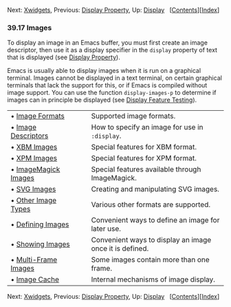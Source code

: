

Next: [Xwidgets](Xwidgets.html), Previous: [Display Property](Display-Property.html), Up: [Display](Display.html)   \[[Contents](index.html#SEC_Contents "Table of contents")]\[[Index](Index.html "Index")]

### 39.17 Images

To display an image in an Emacs buffer, you must first create an image descriptor, then use it as a display specifier in the `display` property of text that is displayed (see [Display Property](Display-Property.html)).

Emacs is usually able to display images when it is run on a graphical terminal. Images cannot be displayed in a text terminal, on certain graphical terminals that lack the support for this, or if Emacs is compiled without image support. You can use the function `display-images-p` to determine if images can in principle be displayed (see [Display Feature Testing](Display-Feature-Testing.html)).

|                                                     |    |                                                         |
| :-------------------------------------------------- | -- | :------------------------------------------------------ |
| • [Image Formats](Image-Formats.html)               |    | Supported image formats.                                |
| • [Image Descriptors](Image-Descriptors.html)       |    | How to specify an image for use in `:display`.          |
| • [XBM Images](XBM-Images.html)                     |    | Special features for XBM format.                        |
| • [XPM Images](XPM-Images.html)                     |    | Special features for XPM format.                        |
| • [ImageMagick Images](ImageMagick-Images.html)     |    | Special features available through ImageMagick.         |
| • [SVG Images](SVG-Images.html)                     |    | Creating and manipulating SVG images.                   |
| • [Other Image Types](Other-Image-Types.html)       |    | Various other formats are supported.                    |
| • [Defining Images](Defining-Images.html)           |    | Convenient ways to define an image for later use.       |
| • [Showing Images](Showing-Images.html)             |    | Convenient ways to display an image once it is defined. |
| • [Multi-Frame Images](Multi_002dFrame-Images.html) |    | Some images contain more than one frame.                |
| • [Image Cache](Image-Cache.html)                   |    | Internal mechanisms of image display.                   |

Next: [Xwidgets](Xwidgets.html), Previous: [Display Property](Display-Property.html), Up: [Display](Display.html)   \[[Contents](index.html#SEC_Contents "Table of contents")]\[[Index](Index.html "Index")]

